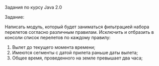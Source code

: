 Задания по курсу Java 2.0

Задание:

Написать модуль, который будет заниматься фильтрацией набора перелетов согласно различным правилам. 
Исключить и отбразить в консоли список перелетов по каждому правилу:
1. Вылет до текущего момента времени;
2. Имеются сегменты с датой прилета раньше даты вылета;
3. Общее время, проведенного на земле превышает два часа;